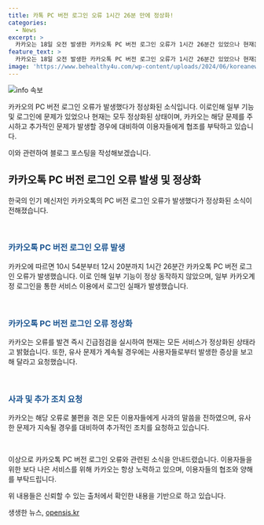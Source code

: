 ```yaml
---
title: 카톡 PC 버전 로그인 오류 1시간 26분 만에 정상화!
categories:
  - News
excerpt: >
  카카오는 18일 오전 발생한 카카오톡 PC 버전 로그인 오류가 1시간 26분간 있었으나 현재는 정상화됐다. 오류로 일부 기능 동작 불가 및 로그인 실패가 발생했으며, 긴급점검을 통해 해결됐다. 카카오는 불편을 느낀 모든 분들께 사과를 전하고, 유사 문제 발생 시 재문의를 요청했다. (150자)
feature_text: >
  카카오는 18일 오전 발생한 카카오톡 PC 버전 로그인 오류가 1시간 26분간 있었으나 현재는 정상화됐다. 오류로 일부 기능 동작 불가 및 로그인 실패가 발생했으며, 긴급점검을 통해 해결됐다. 카카오는 불편을 느낀 모든 분들께 사과를 전하고, 유사 문제 발생 시 재문의를 요청했다. (150자)
image: 'https://www.behealthy4u.com/wp-content/uploads/2024/06/koreanews.jpg'
---
```


<p><img src="https://www.behealthy4u.com/wp-content/uploads/2024/06/koreanews.jpg" alt="info 속보" /></p>

<p>카카오의 PC 버전 로그인 오류가 발생했다가 정상화된 소식입니다. 이로인해 일부 기능 및 로그인에 문제가 있었으나 현재는 모두 정상화된 상태이며, 카카오는 해당 문제를 주시하고 추가적인 문제가 발생할 경우에 대비하여 이용자들에게 협조를 부탁하고 있습니다.</p>

<p>이와 관련하여 블로그 포스팅을 작성해보겠습니다.</p>

<h2 data-ke-size="size26">카카오톡 PC 버전 로그인 오류 발생 및 정상화</h2>

<p>한국의 인기 메신저인 카카오톡의 PC 버전 로그인 오류가 발생했다가 정상화된 소식이 전해졌습니다.</p>

<p data-ke-size="size16">&nbsp;</p>

<h3><b><span style="color: #1a5490;">카카오톡 PC 버전 로그인 오류 발생</span></b></h3>

<p>카카오에 따르면 10시 54분부터 12시 20분까지 1시간 26분간 카카오톡 PC 버전 로그인 오류가 발생했습니다. 이로 인해 일부 기능이 정상 동작하지 않았으며, 일부 카카오계정 로그인을 통한 서비스 이용에서 로그인 실패가 발생했습니다.</p>

<p data-ke-size="size16">&nbsp;</p>

<h3><b><span style="color: #1a5490;">카카오톡 PC 버전 로그인 오류 정상화</span></b></h3>

<p>카카오는 오류를 발견 즉시 긴급점검을 실시하여 현재는 모든 서비스가 정상화된 상태라고 밝혔습니다. 또한, 유사 문제가 계속될 경우에는 사용자들로부터 발생한 증상을 보고해 달라고 요청했습니다.</p>

<p data-ke-size="size16">&nbsp;</p>

<h3><b><span style="color: #1a5490;">사과 및 추가 조치 요청</span></b></h3>

<p>카카오는 해당 오류로 불편을 겪은 모든 이용자들에게 사과의 말씀을 전하였으며, 유사한 문제가 지속될 경우를 대비하여 추가적인 조치를 요청하고 있습니다.</p>

<p data-ke-size="size16">&nbsp;</p>

<p>이상으로 카카오톡 PC 버전 로그인 오류와 관련된 소식을 안내드렸습니다. 이용자들을 위한 보다 나은 서비스를 위해 카카오는 항상 노력하고 있으며, 이용자들의 협조와 양해를 부탁드립니다.</p>

<p>위 내용들은 신뢰할 수 있는 출처에서 확인한 내용을 기반으로 하고 있습니다.</p>
생생한 뉴스, <a href="https://opensis.kr" rel="dofollow">opensis.kr</a>


